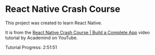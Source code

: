 # React Native Crash Course

This project was created to learn React Native.

It is from the [React Native Crash Course | Build a Complete App](https://www.youtube.com/watch?v=VozPNrt-LfE) video tutorial by Academind on YouTube.

Tutorial Progress: 2:51:51


